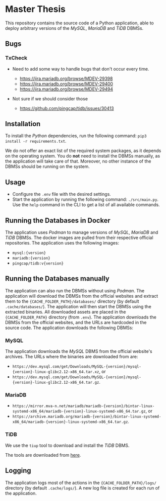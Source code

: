 # Master Thesis

This repository contains the source code of a Python application, able to deploy arbitrary versions of the _MySQL_, _MariaDB_ and _TiDB_ DBMSs.

## Bugs

### TxCheck

 * Need to add some way to handle bugs that don't occur every time.
    - https://jira.mariadb.org/browse/MDEV-29398
    - https://jira.mariadb.org/browse/MDEV-29400
    - https://jira.mariadb.org/browse/MDEV-29494

 * Not sure if we should consider those
    - https://github.com/pingcap/tidb/issues/30413
    

## Installation

To install the _Python_ dependencies, run the following command: `pip3 install -r requirements.txt`.

We do not offer an exact list of the required system packages, as it depends on the operating system. You do **not** need to install the DBMSs manually, as the application will take care of that. Moreover, no other instance of the DBMSs should be running on the system.

## Usage

 * Configure the `.env` file with the desired settings.
 * Start the application by running the following command: `./src/main.py`. Use the `help` command in the CLI to get a list of all available commands.

## Running the Databases in Docker

The application uses _Podman_ to manage versions of _MySQL_, _MariaDB_ and _TiDB_ DBMSs. The docker images are pulled from their respective official repositories. The application uses the following images:

 * `mysql:{version}`
 * `mariadb:{version}`
 * `pingcap/tidb:v{version}`

## Running the Databases manually

The application can also run the DBMSs without using _Podman_. The application will download the DBMSs from the official websites and extract them to the `{CACHE_FOLDER_PATH}/databases/` directory (by default `.cache/databases/`). The application will then start the DBMSs using the extracted binaries.
All downloaded assets are placed in the `{CACHE_FOLDER_PATH}` directory (from `.env`). The application downloads the DBMSs from the official websites, and the URLs are hardcoded in the source code. The application downloads the following DBMSs:

### MySQL

The application downloads the _MySQL_ DBMS from the official website's archives. The URLs where the binaries are downloaded from are:

 * `https://dev.mysql.com/get/Downloads/MySQL-{version}/mysql-{version}-linux-glibc2.12-x86_64.tar.xz`, or
 * `https://dev.mysql.com/get/Downloads/MySQL-{version}/mysql-{version}-linux-glibc2.12-x86_64.tar.gz`.

### MariaDB

 * `https://mirror.mva-n.net/mariadb/mariadb-{version}/bintar-linux-systemd-x86_64/mariadb-{version}-linux-systemd-x86_64.tar.gz`, or
 * `https://archive.mariadb.org/mariadb-{version}/bintar-linux-systemd-x86_64/mariadb-{version}-linux-systemd-x86_64.tar.gz`.

### TiDB

We use the `tiup` tool to download and install the _TiDB_ DBMS.

The tools are downloaded from [here](https://docs.pingcap.com/tidb/stable/quick-start-with-tidb#simulate-production-deployment-on-a-single-machine).

## Logging

The application logs most of the actions in the `{CACHE_FOLDER_PATH}/logs/` directory (by default `.cache/logs/`). A new log file is created for each run of the application.



